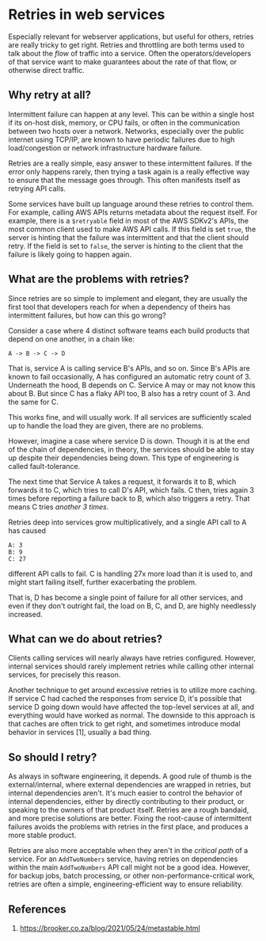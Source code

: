 # Retries in web services

Especially relevant for webserver applications, but useful for others, retries are really tricky to get right. 
Retries and throttling are both terms used to talk about the _flow_ of traffic into a service. Often the 
operators/developers of that service want to make guarantees about the rate of that flow, or otherwise direct 
traffic.

## Why retry at all?

Intermittent failure can happen at any level. This can be within a single host if its on-host disk, memory, or 
CPU fails, or often in the communication between two hosts over a network. Networks, especially over the public 
internet using TCP/IP, are known to have periodic failures due to high load/congestion or network infrastructure 
hardware failure.

Retries are a really simple, easy answer to these intermittent failures. If the error only happens rarely, then 
trying a task again is a really effective way to ensure that the message goes through. This often manifests 
itself as retrying API calls.

Some services have built up language around these retries to control them. For example, calling AWS APIs returns
metadata about the request itself. For example, there is a `$retryable` field in most of the AWS SDKv2's APIs, 
the most common client used to make AWS API calls. If this field is set `true`, the server is hinting that the 
failure was intermittent and that the client should retry. If the field is set to `false`, the server is hinting 
to the client that the failure is likely going to happen again.

## What are the problems with retries?

Since retries are so simple to implement and elegant, they are usually the first tool that developers reach for 
when a dependency of theirs has intermittent failures, but how can this go wrong?

Consider a case where 4 distinct software teams each build products that depend on one another, in a chain like:
```
A -> B -> C -> D
```

That is, service A is calling service B's APIs, and so on. Since B's APIs are known to fail occasionally, A has 
configured an automatic retry count of 3. Underneath the hood, B depends on C. Service A may or may not know this 
about B. But since C has a flaky API too, B also has a retry count of 3. And the same for C. 

This works fine, and will usually work. If all services are sufficiently scaled up to handle the load they are 
given, there are no problems.

However, imagine a case where service D is down. Though it is at the end of the chain of dependencies, in theory, 
the services should be able to stay up despite their dependencies being down. This type of engineering is called 
fault-tolerance.

The next time that Service A takes a request, it forwards it to B, which forwards it to C, which tries to call D's 
API, which fails. C then, tries again 3 times before reporting a failure back to B, which also triggers a retry. 
That means C tries _another 3 times_.

Retries deep into services grow multiplicatively, and a single API call to A has caused
```
A: 3
B: 9
C: 27
```
different API calls to fail. C is handling 27x more load than it is used to, and might start failing itself, further 
exacerbating the problem. 

That is, D has become a single point of failure for all other services, and even if they don't outright fail, the 
load on B, C, and D, are highly needlessly increased.

## What can we do about retries?

Clients calling services will nearly always have retries configured. However, internal services should rarely 
implement retries while calling other internal services, for precisely this reason.

Another technique to get around excessive retries is to utilize more caching. If service C had cached the responses 
from service D, it's possible that service D going down would have affected the top-level services at all, and 
everything would have worked as normal. The downside to this approach is that caches are often trick to get right, 
and sometimes introduce modal behavior in services [1], usually a bad thing.

## So should I retry?

As always in software engineering, it depends. A good rule of thumb is the external/internal, where external 
dependencies are wrapped in retries, but internal dependencies aren't. It's much easier to control the behavior of 
internal dependencies, either by directly contributing to their product, or speaking to the owners of that product 
itself. Retries are a rough bandaid, and more precise solutions are better. Fixing the root-cause of intermittent 
failures avoids the problems with retries in the first place, and produces a more stable product.

Retries are also more acceptable when they aren't in the _critical path_ of a service. For an `AddTwoNumbers` 
service, having retries on dependencies within the main `AddTwoNumbers` API call might not be a good idea. However,
for backup jobs, batch processing, or other non-performance-critical work, retries are often a simple, 
engineering-efficient way to ensure reliability.

## References
1. https://brooker.co.za/blog/2021/05/24/metastable.html